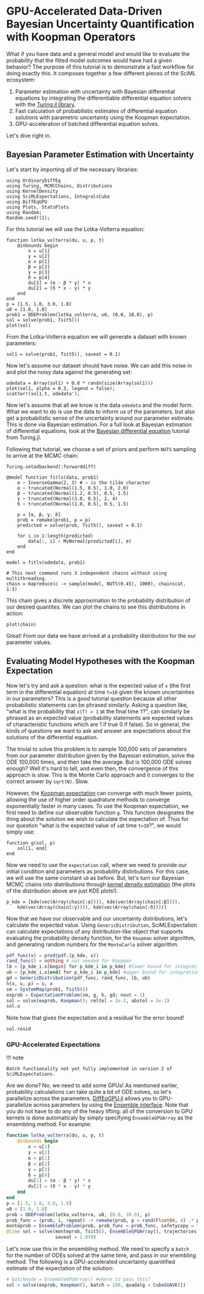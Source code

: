 # GPU-Accelerated Data-Driven Bayesian Uncertainty Quantification with Koopman Operators

What if you have data and a general model and would like to evaluate the
probability that the fitted model outcomes would have had a given behavior?
The purpose of this tutorial is to demonstrate a fast workflow for doing exactly
this. It composes together a few different pieces of the SciML ecosystem:

 1. Parameter estimation with uncertainty with Bayesian differential equations by
    integrating the differentiable differential equation solvers with the
    [Turing.jl library](https://turinglang.org/stable/).
 2. Fast calculation of probabilistic estimates of differential equation solutions
    with parametric uncertainty using the Koopman expectation.
 3. GPU-acceleration of batched differential equation solves.

Let's dive right in.

## Bayesian Parameter Estimation with Uncertainty

Let's start by importing all of the necessary libraries:

```@example Bayesian
using OrdinaryDiffEq
using Turing, MCMCChains, Distributions
using KernelDensity
using SciMLExpectations, IntegralsCuba
using DiffEqGPU
using Plots, StatsPlots
using Random;
Random.seed!(1);
```

For this tutorial we will use the Lotka-Volterra equation:

```@example Bayesian
function lotka_volterra(du, u, p, t)
    @inbounds begin
        x = u[1]
        y = u[2]
        α = p[1]
        β = p[2]
        γ = p[3]
        δ = p[4]
        du[1] = (α - β * y) * x
        du[2] = (δ * x - γ) * y
    end
end
p = [1.5, 1.0, 3.0, 1.0]
u0 = [1.0, 1.0]
prob1 = ODEProblem(lotka_volterra, u0, (0.0, 10.0), p)
sol = solve(prob1, Tsit5())
plot(sol)
```

From the Lotka-Volterra equation we will generate a dataset with known parameters:

```@example Bayesian
sol1 = solve(prob1, Tsit5(), saveat = 0.1)
```

Now let's assume our dataset should have noise. We can add this noise in and
plot the noisy data against the generating set:

```@example Bayesian
odedata = Array(sol1) + 0.8 * randn(size(Array(sol1)))
plot(sol1, alpha = 0.3, legend = false);
scatter!(sol1.t, odedata');
```

Now let's assume that all we know is the data `odedata` and the model form.
What we want to do is use the data to inform us of the parameters, but also
get a probabilistic sense of the uncertainty around our parameter estimate. This
is done via Bayesian estimation. For a full look at Bayesian estimation of
differential equations, look at the [Bayesian differential equation](https://turinglang.org/stable/tutorials/10-bayesian-differential-equations/)
tutorial from Turing.jl.

Following that tutorial, we choose a set of priors and perform `NUTS` sampling
to arrive at the MCMC chain:

```@example Bayesian
Turing.setadbackend(:forwarddiff)

@model function fitlv(data, prob1)
    σ ~ InverseGamma(2, 3) # ~ is the tilde character
    α ~ truncated(Normal(1.5, 0.5), 1.0, 2.0)
    β ~ truncated(Normal(1.2, 0.5), 0.5, 1.5)
    γ ~ truncated(Normal(3.0, 0.5), 2, 4)
    δ ~ truncated(Normal(1.0, 0.5), 0.5, 1.5)

    p = [α, β, γ, δ]
    prob = remake(prob1, p = p)
    predicted = solve(prob, Tsit5(), saveat = 0.1)

    for i in 1:length(predicted)
        data[:, i] ~ MvNormal(predicted[i], σ)
    end
end

model = fitlv(odedata, prob1)

# This next command runs 3 independent chains without using multithreading.
chain = mapreduce(c -> sample(model, NUTS(0.45), 1000), chainscat, 1:3)
```

This chain gives a discrete approximation to the probability distribution of our
desired quantites. We can plot the chains to see this distributions in action:

```@example Bayesian
plot(chain)
```

Great! From our data we have arrived at a probability distribution for the
our parameter values.

## Evaluating Model Hypotheses with the Koopman Expectation

Now let's try and ask a question: what is the expected value of `x` (the first
term in the differential equation) at time `t=10` given the known uncertainties
in our parameters? This is a good tutorial question because all other probabilistic
statements can be phrased similarly. Asking a question like, "what is the probability
that `x(T) > 1` at the final time `T`?", can similarly be phrased as an expected
value (probability statements are expected values of characteristic functions
which are 1 if true 0 if false). So in general, the kinds of questions we want
to ask and answer are expectations about the solutions of the differential equation.

The trivial to solve this problem is to sample 100,000 sets of parameters from
our parameter distribution given by the Bayesian estimation, solve the ODE
100,000 times, and then take the average. But is 100,000 ODE solves enough?
Well it's hard to tell, and even then, the convergence of this approach is slow.
This is the Monte Carlo approach and it converges to the correct answer by
`sqrt(N)`. Slow.

However, the [Koopman expectation](https://arxiv.org/abs/2008.08737) can converge
with much fewer points, allowing the use of higher order quadrature methods to
converge exponentially faster in many cases. To use the Koopman expectation,
we first need to define our observable function `g`. This function designates the
thing about the solution we wish to calculate the expectation of. Thus for our
question "what is the expected value of `x`at time `t=10`?", we would simply use:

```@example Bayesian
function g(sol, p)
    sol[1, end]
end
```

Now we need to use the `expectation` call, where we need to provide our initial
condition and parameters as probability distirbutions. For this case, we will use
the same constant `u0` as before. But, let's turn our Bayesian MCMC chains into
distributions through [kernel density estimation](https://github.com/JuliaStats/KernelDensity.jl)
(the plots of the distribution above are just KDE plots!).

```@example Bayesian
p_kde = [kde(vec(Array(chain[:α]))), kde(vec(Array(chain[:β]))),
    kde(vec(Array(chain[:γ]))), kde(vec(Array(chain[:δ])))]
```

Now that we have our observable and our uncertainty distributions, let's calculate
the expected value. Using `GenericDistribution`, SciMLExpectation can calculate expectations
of any distribution-like object that supports evaluating the probability density function,
for the `Koopman` solver algorithm, and generating random numbers for the `MonteCarlo` solver algorithm.

```julia
pdf_func(x) = prod(pdf.(p_kde, x))
rand_func() = nothing # not needed for Koopman
lb = [p_kde_i.x[begin] for p_kde_i in p_kde] #lower bound for integration
ub = [p_kde_i.x[end] for p_kde_i in p_kde] #upper bound for integration
gd = GenericDistribution(pdf_func, rand_func, lb, ub)
h(x, u, p) = u, x
sm = SystemMap(prob1, Tsit5())
exprob = ExpectationProblem(sm, g, h, gd; nout = 1)
sol = solve(exprob, Koopman(); reltol = 1e-2, abstol = 1e-2)
sol.u
```

Note how that gives the expectation and a residual for the error bound!

```julia
sol.resid
```

### GPU-Accelerated Expectations

!!! note
    
    Batch functionality not yet fully implemented in version 2 of SciMLExpectations.

Are we done? No, we need to add some GPUs! As mentioned earlier, probability
calculations can take quite a bit of ODE solves, so let's parallelize across
the parameters. [DiffEqGPU.jl](https://github.com/SciML/DiffEqGPU.jl) allows you
to GPU-parallelize across parameters by using the
[Ensemble interface](https://docs.sciml.ai/DiffEqDocs/stable/features/ensemble/). Note that
you do not have to do any of the heavy lifting: all of the conversion to GPU
kernels is done automaticaly by simply specifying `EnsembleGPUArray` as the
ensembling method. For example:

```julia
function lotka_volterra(du, u, p, t)
    @inbounds begin
        x = u[1]
        y = u[2]
        α = p[1]
        β = p[2]
        γ = p[3]
        δ = p[4]
        du[1] = (α - β * y) * x
        du[2] = (δ * x - γ) * y
    end
end
p = [1.5, 1.0, 3.0, 1.0]
u0 = [1.0, 1.0]
prob = ODEProblem(lotka_volterra, u0, (0.0, 10.0), p)
prob_func = (prob, i, repeat) -> remake(prob, p = rand(Float64, 4) .* p)
monteprob = EnsembleProblem(prob, prob_func = prob_func, safetycopy = false)
@time sol = solve(monteprob, Tsit5(), EnsembleGPUArray(), trajectories = 10_000,
                  saveat = 1.0f0)
```

Let's now use this in the ensembling method. We need to specify a `batch` for the
number of ODEs solved at the same time, and pass in our enembling method. The
following is a GPU-accelerated uncertainty quanitified estimate of the expectation
of the solution:

```julia
# batchmode = EnsembleGPUArray() #where to pass this?
sol = solve(exprob, Koopman(), batch = 100, quadalg = CubaSUAVE())
```
